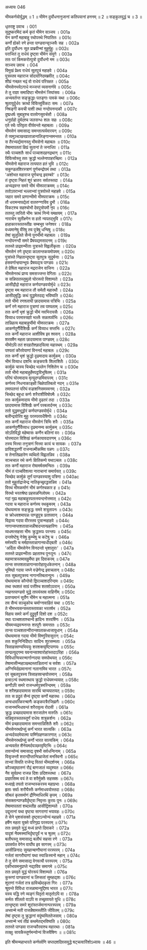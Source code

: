 अध्यायः 046

भीमकर्णयोर्युद्धम् ॥ 1 ॥ भीमेन दुर्योधनानुजानां कतिपयानां हननम् ॥ 2 ॥ सङ्कुलयुद्धं च ॥ 3 ॥

धृतराष्ट्र उवाच ।	001  
सुदुष्करमिदं कर्म कृतं भीमेन सञ्जय ।	001a  
येन कर्णो महाबाहू रथोपस्थे निपातितः ॥	001c  
कर्णो ह्येको रणे हन्ता पाण्डवान्सृञ्जयैः सह ।	002a  
इति दुर्योधनः सूत प्राब्रवीन्मां मुहुर्मुहुः ॥	002c  
पराजितं तु राधेयं दृष्ट्वा भीमेन संयुगे ।	003a  
ततः परं किमकरोत्पुत्रो दुर्योधनो मम ॥	003c  
सञ्जय उवाच ।	004  
विमुखं प्रेक्ष्य राधेयं सूतपुत्रं महाहवे ।	004a  
पुत्रस्तव महाराज सोदर्यानिदमब्रवीत् ॥	004c  
शीघ्रं गच्छत भद्रं वो राधेयं परिरक्षत ।	005a  
भीमसेनभयेऽगाधे मज्जन्तं व्यसनार्णवे ॥	005c  
ते तु राज्ञा समादिष्टा भीमसेनं जिघांसवः ।	006a  
अभ्यवर्तन्त सङ्क्रुद्धाः पतङ्गाः पावकं यथा ॥	006c  
श्रुतायुर्दुर्धरः क्राथो विवित्सुर्विकटः समः ।	007a  
निषङ्गी कवची पाशी तथा नन्दोपनन्दकौ ॥	007c  
दुष्प्रधर्षः सुबाहुश्च वातवेगसुवर्चसौ ।	008a  
धनुर्ग्राहो दुर्मदश्च जलसन्धः शलः सहः ॥	008c  
एते रथैः परिवृता वीर्यवन्तो महाबलाः ।	009a  
भीमसेनं समासाद्य समन्तात्पर्यवारयन् ॥	009c  
ते व्यमुञ्चञ्छरव्रातान्नानालिङ्गान्समन्ततः ।	010a  
स तैरभ्यर्द्यमानस्तु भीमसेनो महाबलः ॥	010c  
तेषामापततां क्षिप्रं सुतानां ते जनाधिप ।	011a  
रथैः पञ्चशतैः सार्धं पञ्चाशदहनद्रथान् ॥	011c  
विवित्सोस्तु ततः क्रुद्धो भल्लेनापाहरच्छिरः ।	012a  
भीमसेनो महाराज तत्पपात हतं भुवि ॥	012c  
सकुण्डलशिरस्त्राणं पूर्णचन्द्रोपमं तथा ।	013a  
\'अशोभत महाराज पूर्णचन्द्र इवाम्बरे\' ॥	013c  
तं दृष्ट्वा निहतं शूरं भ्रातरः सर्वतस्तदा ।	014a  
अभ्यद्रवन्त समरे भीमं भीमपराक्रमम् ॥	014c  
ततोऽपराभ्यां भल्लाभ्यां पुत्रयोस्ते महाहवे ।	015a  
जहार समरे प्राणान्भीमो भीमपराक्रमः ॥	015c  
तौ धरामन्वपद्येतां वातरुग्णाविव द्रुमौ ।	016a  
विकटश्च सहश्चोभौ देवपुत्रोपमौ नृप ॥	016c  
ततस्तु त्वरितो भीमः क्राथं निन्ये यमक्षयम् ।	017a  
नाराचेन सुतीक्ष्णेन स हतो न्यपतद्भुवि ॥	017c  
हाहाकारस्ततस्तीव्रः सम्बभूव जनेश्वर ।	018a  
वध्यमानेषु वीरेषु तव पुत्रेषु धन्विषु ॥	018c  
तेषां सुलुलिते सैन्ये पुनर्भीमो महाबलः ।	019a  
नन्दोपनन्दौ समरे प्रैषयद्यमसादनम् ॥	019c  
ततस्ते प्राद्रवन्भीताः पुत्रास्ते विह्वलीकृताः ।	020a  
भीमसेनं रणे दृष्ट्वा कालान्तकयमोपमम् ॥	020c  
पुत्रांस्ते निहतान्दृष्ट्वा सूतपुत्रः सुदुर्मनाः ।	021a  
हंसवर्णान्हयान्भूयः प्रैषयद्यत्र पाण्डवः ॥	021c  
ते प्रेषिता महाराज मद्रराजेन वाजिनः ।	022a  
भीमसेनरथं प्राप्य समसज्जन्त वेगिताः ॥	022c  
स सन्निपातस्तुमुलो घोररूपो विशाम्पते ।	023a  
आसीद्रौद्रो महाराज कर्णपाण्डवयोर्मृधे ॥	023c  
दृष्ट्वा मम महाराज तौ समेतौ महारथौ ।	024a  
आसीद्बुद्धिः कथं युद्धमेतदद्य भविष्यति ॥	024c  
ततो भीमो रणश्लाघी छादयामास पत्रिभिः ।	025a  
कर्णं रणे महाराज पुत्राणां तव पश्यताम् ॥	025c  
ततः कर्णो भृशं क्रुद्धो भीमं नवभिरायसैः ।	026a  
विव्याध परमास्त्रज्ञो भल्लैः सन्नतपर्वभिः ॥	026c  
तान्निहत्य महाबाहुर्भीमो भीमपराक्रमः ।	027a  
आकर्णपूर्णैर्विशिखैः कर्णं विव्याध सप्तभिः ॥	027c  
ततः कर्णो महाराज आशीविष इव श्वसन् ।	028a  
शरवर्षेण महता छादयामास पाण्डवम् ॥	028c  
भीमोऽपि ततं शरव्रातैश्छादयित्वा महारथम् ।	029a  
पश्यतां कौरवेयाणां विननर्द महाबलः ॥	029c  
ततः कर्णो भृशं क्रुद्धो दृढमादाय कार्मुकम् ।	030a  
भीमं विव्याध दशभिः कङ्कपत्रैः शिलाशितैः ।	030c  
कार्मुकं चास्य चिच्छेद भल्लेन निशितेन च ॥	030e  
ततो भीमो महाबाहुर्हेमपट्टविभूषितम् ।	031a  
परिघं घोरमादाय मृत्युदण्डमिवापरम् ।	031c  
कर्णस्य निधनाकाङ्क्षी चिक्षेपातिबलो नदन् ॥	031e  
तमापतन्तं परिघं वज्राशनिसमस्वनम् ।	032a  
चिच्छेद बहुधा कर्णः शरैराशीविषोपमैः ॥	032c  
ततः कार्मुकमादाय भीमो दृढतरं तदा ।	033a  
छादयामास विशिखैः कर्णं परबलार्दनम् ॥	033c  
ततो युद्धमभूद्धोरं कर्णपाण्डवयोर्मृधे ।	034a  
बलीन्द्रयोरिव मुहुः परस्परवधैषिणोः ॥	034c  
ततः कर्णो महाराज भीमसेनं त्रिभिः शरैः ।	035a  
आकर्णपूर्णैर्विव्याध दृढमानम्य कार्मुकम् ॥	035c  
सोऽतिविद्धो महेष्वासः कर्णेन बलिनां वरः ।	036a  
घोरमादत्त विशिखं कर्णकायावदारणम् ॥	036c  
तस्य भित्त्वा तनुत्राणं भित्त्वा कायं च सायकः ।	037a  
प्राविशद्धरणीं राजन्वल्मीकमिव पन्नगः ॥	037c  
स तेनातिप्रहारेण व्यथितो विह्वलन्निव ।	038a  
सञ्चचाल रथे कर्णः क्षितिकम्पे यथाऽचलः ॥	038c  
ततः कर्णो महाराज रोषामर्षसमन्वितः ।	039a  
भीमं तं पञ्चविंशत्या नाराचानां समार्पयत् ॥	039c  
चिच्छेद कार्मुकं तूर्णं पाण्डवस्याशु पत्रिणा ॥	040ac  
ततो मुहूर्ताद्राजेन्द्र नातिकृच्छ्राद्धसन्निव ।	041a  
विरथं भीमकर्माणं भीमं कर्णश्चकार ह ॥	041c  
विरथो भरतश्रेष्ठ प्रहसन्ननिलोपमः ।	042a  
गदां गृह्य महाबाहुरपतत्स्यन्दनोत्तमात् ॥	042c  
गदया च महाराज कर्णस्य रथकूबरम् ।	043a  
पोथयामास सङ्क्रुद्धः समरे शत्रुतापनः ॥	043c  
स क्रोधवशमापन्नः पाण्डुपुत्रः प्रतापवान् ।	044a  
विद्राव्य गदया वीरस्तव पुत्रान्महाहवे ॥	044c  
नागान्सप्तशतान्राजन्नीषादन्तान्प्रहारिणः ।	045a  
व्यधमत्सहसा भीमः क्रुद्धरूपः परन्तपः ॥	045c  
दन्तवेष्टेषु नेत्रेषु कुम्भेषु च कटेषु च ।	046a  
मर्मस्वपि च मर्मज्ञस्तान्नागानवधीद्बली ॥	046c  
\'अर्दिता भीमसेनेन विनदन्तो भृशातुराः\' ।	047a  
ततस्ते प्राद्रवन्भीताः प्रहताश्च पुनःपुनः ।	047c  
महामात्रास्तमावव्रुर्मेघा इव दिवाकरम् ॥	047e  
तान्स सप्तशतान्नागान्सारोहायुधकेतनान् ।	048a  
भूमिष्ठो गदया जघ्ने वज्रेणेन्द्र इवाचलान् ॥	048c  
ततः सुबलपुत्रस्य नागानतिबलान्पुनः ।	049a  
पोथयामास कौन्तेयो द्विपञ्चाशदरिन्दमः ॥	049c  
तथा रथशतं साग्रं पत्तींश्च शतशोऽपरान् ।	050a  
न्यहनत्पाण्डवो युद्धे तापयंस्तव वाहिनीम् ॥	050c  
प्रताप्यमानं सूर्येण भीमेन च महात्मना ।	051a  
तव सैन्यं सञ्चुकोच चर्माग्नावाहितं यथा ॥	051c  
ते भीमभयसन्त्रस्तास्तावका भरतर्षभ ।	052a  
विहाय समरे कर्णं दुद्रुवुर्वै दिशो दश ॥	052c  
रथाः पञ्चशताश्चान्ये ह्रादिनः शरवर्षिणः ।	053a  
भीममभ्यद्रवन्घ्नन्तः शरपूगैः समन्ततः ॥	053c  
तान्स पञ्चशतान्वीरान्सपताकध्वजायुधान् ।	054a  
पोथयामास गदया भीमो विष्णुरिवासुरान् ॥	054c  
ततः शकुनिनिर्दिष्टाः सादिनः शूरसम्मताः ।	055a  
त्रिसाहस्राण्यभिययुः शरशक्त्यृष्टिपाणयः ॥	055c  
तान्प्रत्युद्गम्य यवनान्साश्वारोहांस्तदाऽरिहा ।	056a  
विविधान्विचरन्मार्गान्गदया समपोथयत् ॥	056c  
तेषामासीन्महाञ्छब्दस्ताडितानां च सर्वशः ।	057a  
अग्निभिर्दह्यमानानां नलानामिव भारत ॥	057c  
एवं सुबलपुत्रस्य त्रिसाहस्रान्हयोत्तमान् ।	058a  
हत्वाऽन्यं रथमास्थाय क्रुद्धो राधेयमभ्ययात् ॥	058c  
कर्णोऽपि समरे राजन्धर्मपुत्रमरिन्दमम् ।	059a  
स शरैश्छादयामास सारथिं चाप्यपातयत् ॥	059c  
ततः स प्रद्रुतं सैन्यं दृष्ट्वा कर्णो महारथः ।	060a  
अन्वधावत्किरन्बाणैः कङ्कपत्रैरजिह्मगैः ॥	060c  
राजानमभिधावन्तं शरैरावृत्य रोदसी ।	061a  
क्रुद्धः प्रच्छादयामास शरजालेन मारुतिः ॥	061c  
सन्निवृत्तस्ततस्तूर्णं राधेयः शत्रुकर्शनः ।	062a  
भीमं प्रच्छादयामास समन्तान्निशितैः शरैः ॥	062c  
भीमसेनरथप्रेप्सुं कर्णं भारत सात्यकिः ।	063a  
अभ्यर्दयदमेयात्मा पार्ष्णिग्रहणकारणात् ॥	063c  
भीमसेनरथप्रेप्सुं कर्णो भारत सात्यकिम् ।	064a  
अभ्यवर्तत शैनेयमर्दयञ्छरवृष्टिभिः ॥	064c  
तावन्योन्यं समासाद्य वृषभौ सर्वधन्विनाम् ।	065a  
विसृजन्तौ शरान्दीप्तान्विभ्राजेतां मनस्विनौ ॥	065c  
ताभ्यां वियति राजेन्द्र विततं भीमदर्शनम् ।	066a  
कौञ्चपृष्ठारुणं रौद्रं बाणजालं व्यदृश्यत ॥	066c  
नैव सूर्यप्रभा राजन्न दिशः प्रदिशस्तथा ।	067a  
प्राज्ञासिष्म वयं ते वा शरैर्मुक्तैः सहस्रशः ॥	067c  
मध्याह्ने तपतो राजन्भास्करस्य महाप्रभाः ।	068a  
हृताः सर्वाः शरौघैस्तैः कर्णमाधवयोस्तदा ॥	068c  
सौबलं कृतवर्माणं द्रौणिमाधिरथिं कृपम् ।	069a  
संसक्तान्पाण्डवैर्दृष्ट्वा निवृत्ताः कुरवः पुनः ॥	069c  
तेषामापततां शब्दस्तीव्र आसीद्विशाम्पते ।	070a  
उद्वृत्तानां यथा वृष्ट्या सागराणां भयावहः ॥	070c  
ते सेने भृशसंसक्ते दृष्ट्वाऽन्योन्यं महाहवे ।	071a  
हर्षेण महता युक्ते परिगृह्य परस्परम् ॥	071c  
ततः प्रववृते युद्धं मध्यं प्राप्ते दिवाकरे ।	072a  
यादृशं नैवमस्माभिर्दृष्टपूर्वं न च श्रुतम् ॥	072c  
बलौघस्तु समासाद्य बलौघं सहसा रणे ।	073a  
उपसर्पत वेगेन वार्योघ इव सागरम् ॥	073c  
आसीन्निनादः सुमहान्बाणौघानां परस्परम् ।	074a  
गर्जतां सागरौघाणां यथा स्यान्निःस्वनो महान् ॥	074c  
ते तु सेने समासाद्य वेगवत्यौ परस्परम् ।	075a  
एकीभावमनुप्राप्ते नद्याविव समागमे ॥	075c  
ततः प्रववृते युद्धं घोररूपं विशाम्पते ।	076a  
कुरूणां पाण्डवानां च लिप्सतां सुमहद्यशः ॥	076c  
शूराणां गर्जतां तत्र ह्यविच्छेदकृता गिरः ।	077a  
श्रूयन्ते विविधा राजन्नामान्युद्दिश्य भारत ॥	077c  
यस्य यद्धि रणे व्यङ्गं पितृतो मातृतोऽपि वा ।	078a  
कर्मतः शीलतो वाऽपि स तच्छ्रावयते युधि ॥	078c  
तान्दृष्ट्वा समरे शूरांस्तर्जमानान्परस्परम् ।	079a  
अभवन्मे मती राजन्नैषामस्तीति जीवितम् ॥	079c  
तेषां दृष्ट्वा तु क्रुद्धानां वपूंष्यमिततेजसाम् ।	080a  
अभवन्मे भयं तीव्रं कथमेतद्भविष्यति ॥	080c  
ततस्ते पाण्डवा राजन्कौरवाश्च महारथाः ।	081a  
ततक्षुः सायकैस्तूर्णमन्योन्यं विजयैषिणः ॥ ॥	081c  

इति श्रीमन्महाभारते कर्णपर्वणि सप्तदशदिवसयुद्धे षट्चत्वारिंशोऽध्यायः ॥ 46 ॥

